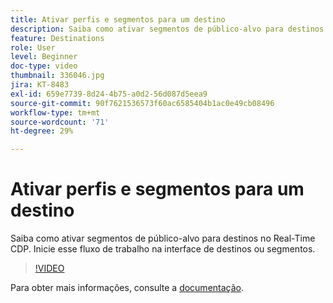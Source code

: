 ```yaml
---
title: Ativar perfis e segmentos para um destino
description: Saiba como ativar segmentos de público-alvo para destinos no Real-Time CDP.  Inicie esse fluxo de trabalho na interface de destinos ou segmentos.
feature: Destinations
role: User
level: Beginner
doc-type: video
thumbnail: 336046.jpg
jira: KT-8483
exl-id: 659e7739-8d24-4b75-a0d2-56d087d5eea9
source-git-commit: 90f7621536573f60ac6585404b1ac0e49cb08496
workflow-type: tm+mt
source-wordcount: '71'
ht-degree: 29%

---
```


# Ativar perfis e segmentos para um destino

Saiba como ativar segmentos de público-alvo para destinos no Real-Time CDP.  Inicie esse fluxo de trabalho na interface de destinos ou segmentos.

>[!VIDEO](https://video.tv.adobe.com/v/336046/?quality=12&learn=on)

Para obter mais informações, consulte a [documentação](https://experienceleague.adobe.com/docs/experience-platform/destinations/ui/activate/activation-overview.html).
